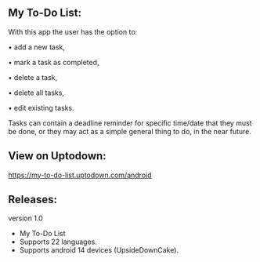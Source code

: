 My To-Do List:
--------------
With this app the user has the option to:

• add a new task,

• mark a task as completed,

• delete a task,

• delete all tasks,

• edit existing tasks.

Tasks can contain a deadline reminder for specific time/date that they must be done, or they may act as a simple general thing to do, in the near future.

View on Uptodown:
-----------------
https://my-to-do-list.uptodown.com/android

Releases:
---------
version 1.0

- My To-Do List
- Supports 22 languages.
- Supports android 14 devices (UpsideDownCake).
